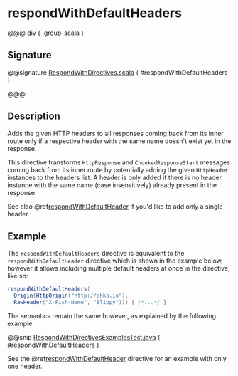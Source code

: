 # respondWithDefaultHeaders

@@@ div { .group-scala }

## Signature

@@signature [RespondWithDirectives.scala]($akka-http$/akka-http/src/main/scala/akka/http/scaladsl/server/directives/RespondWithDirectives.scala) { #respondWithDefaultHeaders }

@@@

## Description

Adds the given HTTP headers to all responses coming back from its inner route only if a respective header with the same
name doesn't exist yet in the response.

This directive transforms `HttpResponse` and `ChunkedResponseStart` messages coming back from its inner route by
potentially adding the given `HttpHeader` instances to the headers list.
A header is only added if there is no header instance with the same name (case insensitively) already present in the
response.

See also @ref[respondWithDefaultHeader](respondWithDefaultHeader.md) if you'd like to add only a single header.

## Example

The `respondWithDefaultHeaders` directive is equivalent to the `respondWithDefaultHeader` directive which
is shown in the example below, however it allows including multiple default headers at once in the directive, like so:

```java
respondWithDefaultHeaders(
  Origin(HttpOrigin("http://akka.io"),
  RawHeader("X-Fish-Name", "Blippy"))) { /*...*/ }
```

The semantics remain the same however, as explained by the following example:

@@snip [RespondWithDirectivesExamplesTest.java]($test$/java/docs/http/javadsl/server/directives/RespondWithDirectivesExamplesTest.java) { #respondWithDefaultHeaders }

See the @ref[respondWithDefaultHeader](respondWithDefaultHeader.md) directive for an example with only one header.
